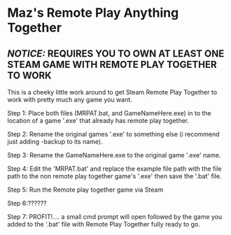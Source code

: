 # Maz's Remote Play Anything Together
***NOTICE:*** REQUIRES YOU TO OWN AT LEAST ONE STEAM GAME WITH REMOTE PLAY TOGETHER TO WORK 
-------------------------------------------------------------------------------------------------------

This is a cheeky little work around to get Steam Remote Play Together to work with pretty much any game you want.



Step 1:  Place both files (MRPAT.bat, and GameNameHere.exe) in to the location of a game '.exe' that already has remote play together.

Step 2:  Rename the original games '.exe' to something else  (i recommend just adding -backup to its name).

Step 3:  Rename the GameNameHere.exe to the original game '.exe' name.

Step 4:  Edit the 'MRPAT.bat' and replace the example file path with the file path to the non remote play together game's '.exe' then save the '.bat' file.


Step 5: Run the Remote play together game via Steam

Step 6:??????

Step 7: PROFIT!.... a small cmd prompt will open followed by the game you added to the '.bat' file with Remote Play Together fully ready to go. 
